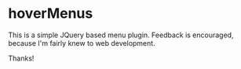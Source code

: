 hoverMenus
==========

This is a simple JQuery based menu plugin. Feedback is encouraged, because I'm fairly knew to web development. 

Thanks!

